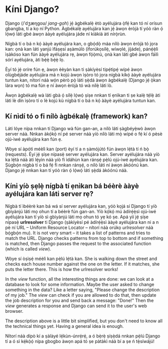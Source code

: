 # Kíni Django?

Django (/ˈdʒæŋɡoʊ/ *jang-goh*) jẹ́ àgbékalẹ̀ ètò ayélujára ọ̀fẹ́ kan tó ní orísun gbangba, tí a kọ ní Python. Àgbékalẹ̀ ayélujára kan jẹ́ àwọn èròjà tí yóò ràn ọ́ lọ́wọ́ láti gbé àwọn ààyè ayélujára jáde ní kíákíá àti nírọ̀rùn.

Nígbà tí o bá n kọ́ ààyè ayélujára kan, o gbọ́dọ̀ máa nílò àwọn èròjà tó jọra kan: ọnà kan láti yanjú ìfàṣẹsí aṣàmúlò (ìforúkọsílẹ̀, wíwọlé, jíjáde), pánẹ́ẹ̀lì ìṣàkóso kan fún ààyè ayélujára rẹ, àwọn fọ́ọ̀mù, ọnà kan láti gbé àwọn fáìlì sórí ayélujára, àti bẹ́ẹ̀ bẹ́ẹ̀ lọ.

Èyí tó jẹ́ oríre fún ẹ, àwọn èèyàn kan ti ṣàkíyèsí tipẹ́tipẹ́ wípé àwọn olùgbéjáde ayélujára má n kojú àwọn ìṣòro tó jọra nígbà kíkọ́ ààyè ayélujára tuntun kan, nítorí náà wọ́n pèrò pọ̀ láti ṣẹ̀dá àwọn àgbékalẹ̀ (Django jẹ́ ọ̀kan lára wọn) tó ma fún ẹ ní àwọn èròjà tó wà nílẹ̀ láti lò.

Àwọn àgbékalẹ̀ wà láti gbà ọ́ sílẹ̀ lọ́wọ́ ṣíṣe nnkan tí ẹnìkan ti ṣe kalẹ̀ tẹ́lẹ̀ àti láti lè dín ìṣòro tí o lè kojú kù nígbà tí o bá n kọ́ ààyè ayélujára tuntun kan.

## Kí nìdí tó o fi nílò àgbékalẹ̀ (framework) kan?

Láti lóye nípa nnkan tí Django wà fún gan-an, a nílò láti ṣàgbéyẹ̀wò àwọn server náà. Nnkan àkọ́kọ́ ní pé server náà yíò nílò láti mọ̀ wípé o fẹ́ kí ó pèsè ojú-ìwé ayélujára kan fún ẹ.

Wòye sí àpótì méèlì kan (port) èyí tí a n ṣàmójútó fún àwọn lẹ́tà tí ń bọ̀ (requests). Èyí jẹ́ ṣíṣe nípasẹ̀ server ayélujára kan. Server ayélujára náà yíò ka lẹ́tà náà àti lẹ́yìn náà yíò fi ìdáhùn kan ránṣẹ́ pẹ̀lú ojú-ìwé ayélujára kan. Ṣùgbọ́n nígbà tí o bá fẹ́ fi nnkan ránṣẹ́, o nílò láti ní àwọn àkóónú kan. Django jẹ́ nnkan kan tí yóò ràn ọ́ lọ́wọ́ láti ṣẹ̀dá àkóónú náà.

## Kíni yíò ṣẹlẹ̀ nígbà tí ẹnìkan bá béèrè ààyè ayélujára kan láti server rẹ?

Nígbà tí ìbéèrè kan bá wá sí server ayélujára kan, yóò kọjá sí Django tí yíò gbìyànjú láti mọ ohun tí a béèrè fún gan-an. Yíò kọ́kọ́ mú àdírẹ́ẹ̀sì ojú-ìwé ayélujára kan tí yíò sì gbìyànjú láti mọ ohun tó yẹ kó ṣe. Apá yìí jẹ́ ṣíṣe nípasẹ̀ **urlresolver** ti Django (ṣàkíyèsí pé àdírẹ́ẹ̀sì ààyè ayélujára kan ni a n pè ní URL – Uniform Resource Locator – nítorí náà orúkọ *urlresolver* náà bọ́gbọ́n mu). It is not very smart – it takes a list of patterns and tries to match the URL. Django checks patterns from top to bottom and if something is matched, then Django passes the request to the associated function (which is called *view*).

Wòye sí òṣìṣẹ́ méèlì kan pẹ̀lú lẹ́tà kan. She is walking down the street and checks each house number against the one on the letter. If it matches, she puts the letter there. This is how the urlresolver works!

In the *view* function, all the interesting things are done: we can look at a database to look for some information. Maybe the user asked to change something in the data? Like a letter saying, "Please change the description of my job." The *view* can check if you are allowed to do that, then update the job description for you and send back a message: "Done!" Then the *view* generates a response and Django can send it to the user's web browser.

The description above is a little bit simplified, but you don't need to know all the technical things yet. Having a general idea is enough.

Nítorí náà dípò kí a ṣàlàyé lẹ́kùn-únrẹ́rẹ́, a ó bẹ̀rẹ̀ ṣíṣẹ̀dá nnkan pẹ̀lú Django tí a ó sì kẹ́kọ̀ọ́ nípa gbogbo àwọn apá tó ṣe pàtàkì náà bí a ṣe ń tẹ̀síwájú!